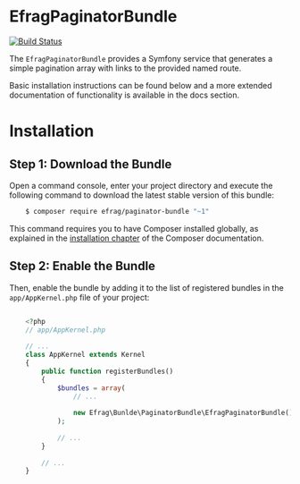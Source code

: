 EfragPaginatorBundle
====================

[![Build Status](https://travis-ci.org/efrag/EfragPaginatorBundle.svg?branch=master)](https://travis-ci.org/efrag/EfragPaginatorBundle)

The `EfragPaginatorBundle` provides a Symfony service that generates a simple pagination array with links to the 
provided named route.

Basic installation instructions can be found below and a more extended documentation of functionality is available in
 the docs section.

Installation
============

Step 1: Download the Bundle
---------------------------

Open a command console, enter your project directory and execute the 
following command to download the latest stable version of this bundle:

```bash
    $ composer require efrag/paginator-bundle "~1"
```

This command requires you to have Composer installed globally, as explained
in the [installation chapter](https://getcomposer.org/doc/00-intro.md)
of the Composer documentation.

Step 2: Enable the Bundle
-------------------------

Then, enable the bundle by adding it to the list of registered bundles
in the `app/AppKernel.php` file of your project:

```php

    <?php
    // app/AppKernel.php
    
    // ...
    class AppKernel extends Kernel
    {
        public function registerBundles()
        {
            $bundles = array(
                // ...
    
                new Efrag\Bunlde\PaginatorBundle\EfragPaginatorBundle(),
            );
    
            // ...
        }
    
        // ...
    }
```

